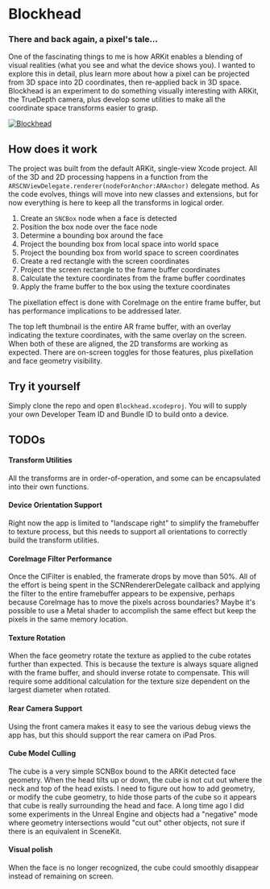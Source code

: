 <app icon>

# Blockhead
### There and back again, a pixel's tale...

One of the fascinating things to me is how ARKit enables a blending of visual realities (what you see and what the device shows you). I wanted to explore this in detail, plus learn more about how a pixel can be projected from 3D space into 2D coordinates, then re-applied back in 3D space. Blockhead is an experiment to do something visually interesting with ARKit, the TrueDepth camera, plus develop some utilities to make all the coordinate space transforms easier to grasp.

[![Blockhead](https://yt-embed.herokuapp.com/embed?v=qv_Cb7TkmHQ)](https://www.youtube.com/watch?v=qv_Cb7TkmHQ "Blockhead")

## How does it work
The project was built from the default ARKit, single-view Xcode project. All of the 3D and 2D processing happens in a function from the `ARSCNViewDelegate.renderer(nodeForAnchor:ARAnchor)` delegate method. As the code evolves, things will move into new classes and extensions, but for now everything is here to keep all the transforms in logical order.

1. Create an `SNCBox` node when a face is detected
1. Position the box node over the face node
1. Determine a bounding box around the face
1. Project the bounding box from local space into world space
1. Project the bounding box from world space to screen coordinates
1. Create a red rectangle with the screen coordinates
1. Project the screen rectangle to the frame buffer coordinates
1. Calculate the texture coordinates from the frame buffer coordinates
1. Apply the frame buffer to the box using the texture coordinates

The pixellation effect is done with CoreImage on the entire frame buffer, but has performance implications to be addressed later.

The top left thumbnail is the entire AR frame buffer, with an overlay indicating the texture coordinates, with the same overlay on the screen. When both of these are aligned, the 2D transforms are working as expected. There are on-screen toggles for those features, plus pixellation and face geometry visibility.

## Try it yourself
Simply clone the repo and open `Blockhead.xcodeproj`. You will to supply your own Developer Team ID and Bundle ID to build onto a device.

## TODOs

#### Transform Utilities
All the transforms are in order-of-operation, and some can be encapsulated into their own functions.

#### Device Orientation Support
Right now the app is limited to "landscape right" to simplify the framebuffer to texture process, but this needs to support all orientations to correctly build the transform utilities.

#### CoreImage Filter Performance
Once the CIFilter is enabled, the framerate drops by move than 50%. All of the effort is being spent in the SCNRendererDelegate callback and applying the filter to the entire framebuffer appears to be expensive, perhaps because CoreImage has to move the pixels across boundaries? Maybe it's possible to use a Metal shader to accomplish the same effect but keep the pixels in the same memory location.

#### Texture Rotation
When the face geometry rotate the texture as applied to the cube rotates further than expected. This is because the texture is always square aligned with the frame buffer, and should inverse rotate to compensate. This will require some additional calculation for the texture size dependent on the largest diameter when rotated.

#### Rear Camera Support
Using the front camera makes it easy to see the various debug views the app has, but this should support the rear camera on iPad Pros.

#### Cube Model Culling
The cube is a very simple SCNBox bound to the ARKit detected face geometry. When the head tilts up or down, the cube is not cut out where the neck and top of the head exists. I need to figure out how to add geometry, or modify the cube geometry, to hide those parts of the cube so it appears that cube is really surrounding the head and face. A long time ago I did some experiments in the Unreal Engine and objects had a "negative" mode where geometry intersections would "cut out" other objects, not sure if there is an equivalent in SceneKit.

#### Visual polish
When the face is no longer recognized, the cube could smoothly disappear instead of remaining on screen.
